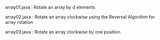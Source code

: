 array01.java : Rotate an array by d elements

array02.java : Rotate an array clockwise using the Reversal Algorithm for array rotation

array03.java : Rotate an array clockwise by  one position



